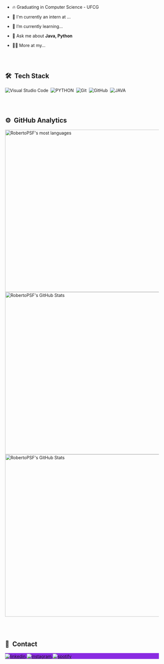 - 🔥 Graduating in Computer Science - UFCG

- 🔭 I'm currently an intern at ...

- 🌱 I’m currently learning...

- 💬 Ask me about **Java, Python**

- 👨‍💻 More at my...

<br><br>

## 🛠 &nbsp;Tech Stack

![Visual Studio Code](https://img.shields.io/badge/-Visual%20Studio%20Code-05122A?style=plastic&logo=visual-studio-code&logoColor=007ACC)&nbsp;
![PYTHON](https://img.shields.io/badge/-Python-05122A?style=plastic&logo=python)&nbsp;
![Git](https://img.shields.io/badge/-Git-05122A?style=plastic&logo=git)&nbsp;
![GitHub](https://img.shields.io/badge/-GitHub-05122A?style=plastic&logo=github)&nbsp;
![JAVA](https://img.shields.io/badge/-Java-05122A?style=plastic&logo=java)&nbsp;


<br><br>

## ⚙️ &nbsp;GitHub Analytics

<p align="left">
<img width="530em" src="https://github-readme-stats.vercel.app/api/top-langs/?username=RobertoPSF&langs_count=8" alt="RobertoPSF's most languages"/>
<img width="530em" src="https://github-readme-stats.vercel.app/api?username=RobertoPSF&show_icons=true" alt="RobertoPSF's GitHub Stats"/>
<img width="530em" src="https://github-readme-stats.vercel.app/api?username=RobertoPSF&show_icons=true&theme=radical" alt="RobertoPSF's GitHub Stats"/>
</p>

<br><br>

## 💬 &nbsp;Contact

<p align="left" style="background:blueviolet">
<a href="https://www.linkedin.com/in/roberto-pereira-b11676181/" target="_blank">
  <img align="center" src="https://img.shields.io/badge/-Roberto Pereira-05122A?style=flat&logo=linkedin" alt="linkedin"/>
</a>
<a href="https://www.instagram.com/robertopsfilho/" target="_blank">
 <img align="center" src="https://img.shields.io/badge/-robertopsfilho-05122A?style=flat&logo=instagram" alt="instagram"/>
</a>
<a href="https://open.spotify.com/user/rsfilho1?si=1f36d5ad88f6465b" target="_blank">
 <img align="center" src="https://img.shields.io/badge/-Roberto Filho-05122A?style=flat&logo=spotify" alt="spotify"/>
</a>
</p>
